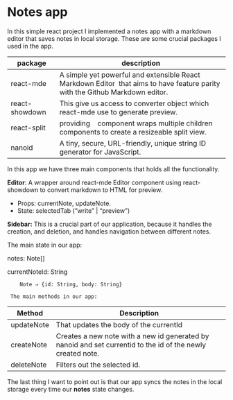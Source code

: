 # Notes app

In this simple react project I implemented a notes app with a markdown editor that saves notes in local storage. These are some crucial packages I used in the app.

| package                                                                          | description                                                                      |
| -------------------------------------------------------------------------------- | -------------------------------------------------------------------------------- |
| react-mde                                                                        | A simple yet powerful and extensible React Markdown Editor                         that aims to have feature parity with the Github Markdown editor.               |
| react-showdown                                                                   | This give us access to converter object which react-mde use to generate preview. |
| react-split                                                                      | providing  <Split />                                                               component wraps multiple children components to create a resizeable split view. |
| nanoid                                                                           | A tiny, secure, URL-friendly, unique string ID generator for JavaScript.         |

In this app we have three main components that holds all the functionality.

**Editor**: A wrapper around react-mde Editor component using react-showdown to convert markdown to HTML for preview.

- Props: currentNote, updateNote.
- State: selectedTab (”write” | “preview”)

**Sidebar:** This is a crucial part of our application, because it handles the creation, and deletion, and handles navigation between different notes.

The main state in our app:

notes: Note[]

currentNoteId: String

        Note ⇒ {id: String, body: String}

     The main methods in our app:

| Method     | Description                                                                                                 |
| ---------- | ----------------------------------------------------------------------------------------------------------- |
| updateNote | That updates the body of the currentId                                                                      |
| createNote | Creates a new note with a new id generated by nanoid and set currentid to the id of the newly created note. |
| deleteNote | Filters out the selected id.                                                                                |

The last thing I want to point out is that our app syncs the notes in the local storage every time our **notes** state changes.
